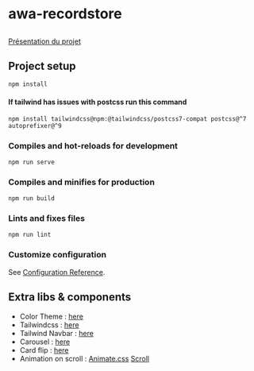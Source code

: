 # awa-recordstore
##
[Présentation du projet](https://github.com/Vidivanze/awa-recordstore/blob/master/docs/pr%C3%A9sentation.md)

## Project setup
```
npm install
```
#### If tailwind has issues with postcss run this command
```
npm install tailwindcss@npm:@tailwindcss/postcss7-compat postcss@^7 autoprefixer@^9
```

### Compiles and hot-reloads for development
```
npm run serve
```

### Compiles and minifies for production
```
npm run build
```

### Lints and fixes files
```
npm run lint
```

### Customize configuration
See [Configuration Reference](https://cli.vuejs.org/config/).

## Extra libs & components
- Color Theme : [here](https://colorhunt.co/palette/1b262c0f4c753282b8bbe1fa)
- Tailwindcss : [here](https://tailwindcss.com/)
- Tailwind Navbar : [here](https://tailwindui.com/components/application-ui/navigation/navbars)
- Carousel : [here](https://splidejs.com/)
- Card flip : [here](https://dev.to/michaelburrows/how-to-create-an-animated-flip-card-with-css-3d-transforms-4ckj)
- Animation on scroll : [Animate.css](https://animate.style/) [Scroll](https://alvarotrigo.com/blog/css-animations-scroll/)

